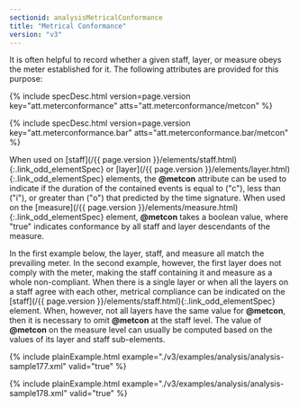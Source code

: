 ```yaml
---
sectionid: analysisMetricalConformance
title: "Metrical Conformance"
version: "v3"
---
```




It is often helpful to record whether a given staff, layer, or measure obeys the meter
established for it. The following attributes are provided for this purpose:



{% include specDesc.html version=page.version key="att.meterconformance" atts="att.meterconformance/metcon" %}

{% include specDesc.html version=page.version key="att.meterconformance.bar" atts="att.meterconformance.bar/metcon" %}




When used on [staff](/{{ page.version }}/elements/staff.html){:.link_odd_elementSpec} or [layer](/{{ page.version }}/elements/layer.html){:.link_odd_elementSpec} elements, the
**@metcon** attribute can be used to indicate if the duration of the contained events
is equal to ("c"), less than ("i"), or greater than ("o") that predicted by the time
signature. When used on the [measure](/{{ page.version }}/elements/measure.html){:.link_odd_elementSpec} element, **@metcon** takes a
boolean value, where "true" indicates conformance by all staff and layer descendants
of the
measure.

In the first example below, the layer, staff, and measure all match the prevailing
meter. In
the second example, however, the first layer does not comply with the meter, making
the staff
containing it and measure as a whole non-compliant. When there is a single layer or
when all
the layers on a staff agree with each other, metrical compliance can be indicated
on the [staff](/{{ page.version }}/elements/staff.html){:.link_odd_elementSpec} element. When, however, not all layers have the same value for
**@metcon**, then it is necessary to omit **@metcon** at the staff level. The
value of **@metcon** on the measure level can usually be computed based on the values of
its layer and staff sub-elements.

{% include plainExample.html example="./v3/examples/analysis/analysis-sample177.xml" valid="true" %}

{% include plainExample.html example="./v3/examples/analysis/analysis-sample178.xml" valid="true" %}


